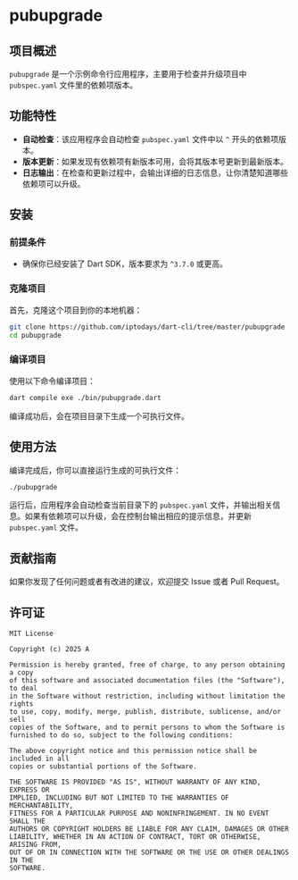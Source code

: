 # pubupgrade

## 项目概述

`pubupgrade` 是一个示例命令行应用程序，主要用于检查并升级项目中 `pubspec.yaml` 文件里的依赖项版本。

## 功能特性

- **自动检查**：该应用程序会自动检查 `pubspec.yaml` 文件中以 `^` 开头的依赖项版本。
- **版本更新**：如果发现有依赖项有新版本可用，会将其版本号更新到最新版本。
- **日志输出**：在检查和更新过程中，会输出详细的日志信息，让你清楚知道哪些依赖项可以升级。

## 安装

### 前提条件

- 确保你已经安装了 Dart SDK，版本要求为 `^3.7.0` 或更高。

### 克隆项目

首先，克隆这个项目到你的本地机器：

```bash
git clone https://github.com/iptodays/dart-cli/tree/master/pubupgrade
cd pubupgrade
```

### 编译项目

使用以下命令编译项目：

```bash
dart compile exe ./bin/pubupgrade.dart
```

编译成功后，会在项目目录下生成一个可执行文件。

## 使用方法

编译完成后，你可以直接运行生成的可执行文件：

```bash
./pubupgrade
```

运行后，应用程序会自动检查当前目录下的 `pubspec.yaml` 文件，并输出相关信息。如果有依赖项可以升级，会在控制台输出相应的提示信息，并更新 `pubspec.yaml` 文件。

## 贡献指南

如果你发现了任何问题或者有改进的建议，欢迎提交 Issue 或者 Pull Request。

## 许可证

``` MIT License
MIT License

Copyright (c) 2025 A

Permission is hereby granted, free of charge, to any person obtaining a copy
of this software and associated documentation files (the "Software"), to deal
in the Software without restriction, including without limitation the rights
to use, copy, modify, merge, publish, distribute, sublicense, and/or sell
copies of the Software, and to permit persons to whom the Software is
furnished to do so, subject to the following conditions:

The above copyright notice and this permission notice shall be included in all
copies or substantial portions of the Software.

THE SOFTWARE IS PROVIDED "AS IS", WITHOUT WARRANTY OF ANY KIND, EXPRESS OR
IMPLIED, INCLUDING BUT NOT LIMITED TO THE WARRANTIES OF MERCHANTABILITY,
FITNESS FOR A PARTICULAR PURPOSE AND NONINFRINGEMENT. IN NO EVENT SHALL THE
AUTHORS OR COPYRIGHT HOLDERS BE LIABLE FOR ANY CLAIM, DAMAGES OR OTHER
LIABILITY, WHETHER IN AN ACTION OF CONTRACT, TORT OR OTHERWISE, ARISING FROM,
OUT OF OR IN CONNECTION WITH THE SOFTWARE OR THE USE OR OTHER DEALINGS IN THE
SOFTWARE.
```
